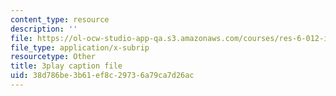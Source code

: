 ```yaml
---
content_type: resource
description: ''
file: https://ol-ocw-studio-app-qa.s3.amazonaws.com/courses/res-6-012-introduction-to-probability-spring-2018/38d786be3b61ef8c29736a79ca7d26ac_00krscK7iBA.srt
file_type: application/x-subrip
resourcetype: Other
title: 3play caption file
uid: 38d786be-3b61-ef8c-2973-6a79ca7d26ac
---
```

